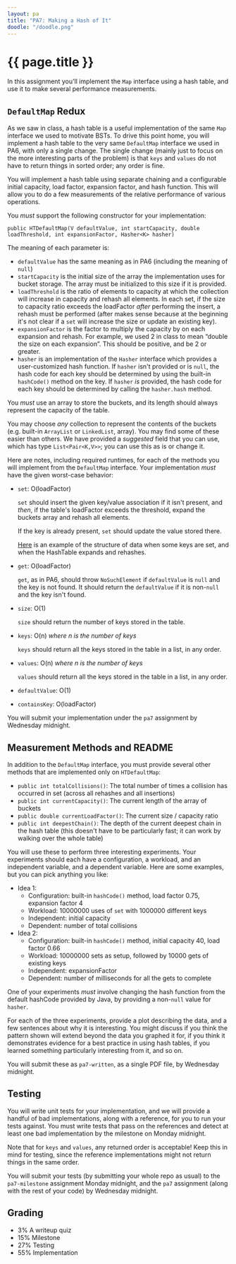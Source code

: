 ```yaml
---
layout: pa
title: "PA7: Making a Hash of It"
doodle: "/doodle.png"
---
```


<h1>{{ page.title }}</h1>

In this assignment you'll implement the `Map` interface using a hash table,
and use it to make several performance measurements.

## `DefaultMap` Redux

As we saw in class, a hash table is a useful implementation of the same `Map`
interface we used to motivate BSTs. To drive this point home, you will
implement a hash table to the very same `DefaultMap` interface we used in
PA6, with only a single change. The single change (mainly just to focus on
the more interesting parts of the problem) is that `keys` and `values` do not
have to return things in sorted order; any order is fine.

You will implement a hash table using separate chaining and a
configurable initial capacity, load factor, expansion factor, and hash
function. This will allow you to do a few measurements of the relative
performance of various operations.

You _must_ support the following constructor for your implementation:

```
public HTDefaultMap(V defaultValue, int startCapacity, double loadThreshold, int expansionFactor, Hasher<K> hasher)
```

The meaning of each parameter is:

- `defaultValue` has the same meaning as in PA6 (including the meaning of
`null`)
- `startCapacity` is the initial size of the array the implementation uses
for bucket storage. The array must be initialized to this size if it is
provided.
- `loadThreshold` is the ratio of elements to capacity at which the collection
will increase in capacity and rehash all elements. In each set, if the size
to capacity ratio exceeds the loadFactor _after_ performing the insert, a
rehash must be performed (after makes sense because at the beginning it's not
clear if a `set` will increase the size or update an existing key).
- `expansionFactor` is the factor to multiply the capacity by on each
expansion and rehash. For example, we used 2 in class to mean “double the
size on each expansion”. This should be positive, and be 2 or greater.
- `hasher` is an implementation of the `Hasher` interface which provides a
user-customized hash function. If `hasher` isn't provided or is `null`, the
hash code for each key should be determined by using the built-in
`hashCode()` method on the key. If `hasher` _is_ provided, the hash code for
each key should be determined by calling the `hasher.hash` method.

You _must_ use an array to store the buckets, and its length should always
represent the capacity of the table.

You may choose _any_ collection to represent the contents of the buckets
(e.g. built-in `ArrayList` or `LinkedList`, array). You may find some of
these easier than others. We have provided a _suggested_ field that you can
use, which has type `List<Pair<K,V>>`; you can use this as is or change it.

Here are notes, including required runtimes, for each of the methods you will
implement from the `DefaultMap` interface. Your implementation _must_ have
the given worst-case behavior:

- `set`: O(loadFactor)

  `set` should insert the given key/value association if it isn't present, and
  _then_, if the table's loadFactor exceeds the threshold, expand the buckets
  array and rehash all elements.

  If the key is already present, `set` should update the value stored there.
  
  
  [Here](pa7.png) is an example of the structure of data when some keys are set, and when the HashTable expands and rehashes.

- `get`: O(loadFactor)


  `get`, as in PA6, should throw `NoSuchElement` if `defaultValue` is `null`
  and the key is not found. It should return the `defaultValue` if it is
  non-`null` and the key isn't found.
- `size`: O(1)

   `size` should return the number of keys stored in the table.
- `keys`: O(n) _where n is the number of keys_

  `keys` should return all the keys stored in the table in a list, in any
  order.
- `values`: O(n) _where n is the number of keys_

  `values` should return all the keys stored in the table in a list, in any
  order.
- `defaultValue`: O(1)
- `containsKey`: O(loadFactor)

You will submit your implementation under the `pa7` assignment by Wednesday
midnight.

## Measurement Methods and README

In addition to the `DefaultMap` interface, you must provide several other
methods that are implemented only on `HTDefaultMap`:

- `public int totalCollisions()`: The total number of times a collision
has occurred in set (across all rehashes and all insertions)
- `public int currentCapacity()`: The current length of the array of buckets
- `public double currentLoadFactor()`: The current size / capacity ratio
- `public int deepestChain()`: The depth of the current deepest chain in the
hash table (this doesn't have to be particularly fast; it can work by walking
over the whole table)

You will use these to perform three interesting experiments. Your experiments
should each have a configuration, a workload, and an independent variable,
and a dependent variable. Here are some examples, but you can pick anything
you like:

- Idea 1:
    - Configuration: built-in `hashCode()` method, load factor 0.75, expansion factor 4
    - Workload: 10000000 uses of `set` with 1000000 different keys
    - Independent: initial capacity
    - Dependent: number of total collisions
- Idea 2:
    - Configuration: built-in `hashCode()` method, initial capacity 40, load factor 0.66
    - Workload: 10000000 sets as setup, followed by 10000 gets of existing keys
    - Independent: expansionFactor
    - Dependent: number of milliseconds for all the gets to complete

One of your experiments _must_ involve changing the hash function from the
default hashCode provided by Java, by providing a non-`null` value for
`hasher`.

For each of the three experiments, provide a plot describing the data, and a
few sentences about why it is interesting. You might discuss if you think the
pattern shown will extend beyond the data you graphed it for, if you think it
demonstrates evidence for a best practice in using hash tables, if you
learned something particularly interesting from it, and so on.

You will submit these as `pa7-written`, as a single PDF file, by Wednesday
midnight.

## Testing

You will write unit tests for your implementation, and we will provide a
handful of bad implementations, along with a reference, for you to run your
tests against. You must write tests that pass on the references and detect at
least one bad implementation by the milestone on Monday midnight.

Note that for `keys` and `values`, any returned order is acceptable! Keep
this in mind for testing, since the reference implementations might not
return things in the same order.

You will submit your tests (by submitting your whole repo as usual) to the
`pa7-milestone` assignment Monday midnight, and the `pa7` assignment (along
with the rest of your code) by Wednesday midnight.

## Grading

- 3% A writeup quiz
- 15% Milestone
- 27% Testing
- 55% Implementation
